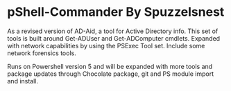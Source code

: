 ﻿# pShell-Commander By Spuzzelsnest

As a revised version of AD-Aid, a tool for Active Directory info. This set of tools is built around Get-ADUser and Get-ADComputer cmdlets.
Expanded with network capabilities by using the PSExec Tool set.
Include some network forensics tools.

Runs on Powershell version 5 and will be expanded with more tools and package updates through Chocolate package, git and PS module import and install.


